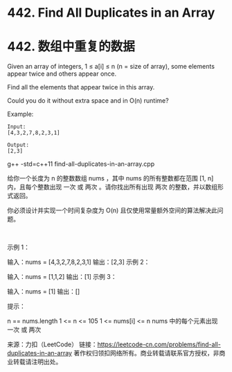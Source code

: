 #  442. Find All Duplicates in an Array
# 442. 数组中重复的数据

Given an array of integers, 1 ≤ a[i] ≤ n (n = size of array), some elements appear twice and others appear once.

Find all the elements that appear twice in this array.

Could you do it without extra space and in O(n) runtime?

Example:

```
Input:
[4,3,2,7,8,2,3,1]

Output:
[2,3]
```

g++ -std=c++11 find-all-duplicates-in-an-array.cpp


给你一个长度为 n 的整数数组 nums ，其中 nums 的所有整数都在范围 [1, n] 内，且每个整数出现 一次 或 两次 。请你找出所有出现 两次 的整数，并以数组形式返回。

你必须设计并实现一个时间复杂度为 O(n) 且仅使用常量额外空间的算法解决此问题。

 

示例 1：

输入：nums = [4,3,2,7,8,2,3,1]
输出：[2,3]
示例 2：

输入：nums = [1,1,2]
输出：[1]
示例 3：

输入：nums = [1]
输出：[]
 

提示：

n == nums.length
1 <= n <= 105
1 <= nums[i] <= n
nums 中的每个元素出现 一次 或 两次

来源：力扣（LeetCode）
链接：https://leetcode-cn.com/problems/find-all-duplicates-in-an-array
著作权归领扣网络所有。商业转载请联系官方授权，非商业转载请注明出处。


